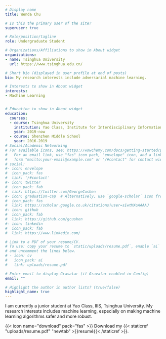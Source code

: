 ```yaml
---
# Display name
title: Wenda Chu

# Is this the primary user of the site?
superuser: true

# Role/position/tagline
role: Undergraduate Student

# Organizations/Affiliations to show in About widget
organizations:
- name: Tsinghua University
  url: https://www.tsinghua.edu.cn/

# Short bio (displayed in user profile at end of posts)
bio: My research interests include adversarial machine learning.

# Interests to show in About widget
interests:
- Machine Learning


# Education to show in About widget
education:
  courses:
  - course: Tsinghua University
    institution: Yao Class, Institute for Interdisciplinary Information Sciences
    year: 2019-now
  - course: Shenzhen Middle School
    year: 2016-2019
# Social/Academic Networking
# For available icons, see: https://wowchemy.com/docs/getting-started/page-builder/#icons
#   For an email link, use "fas" icon pack, "envelope" icon, and a link in the
#   form "mailto:your-email@example.com" or "/#contact" for contact widget.
# social:
#- icon: envelope
#  icon_pack: fas
#  link: '/#contact'
#- icon: twitter
#  icon_pack: fab
#  link: https://twitter.com/GeorgeCushen
#- icon: graduation-cap  # Alternatively, use `google-scholar` icon from `ai` icon pack
#  icon_pack: fas
#  link: https://scholar.google.co.uk/citations?user=sIwtMXoAAAAJ
#- icon: github
#  icon_pack: fab
#  link: https://github.com/gcushen
#- icon: linkedin
#  icon_pack: fab
#  link: https://www.linkedin.com/

# Link to a PDF of your resume/CV.
# To use: copy your resume to `static/uploads/resume.pdf`, enable `ai` icons in `params.toml`, 
# and uncomment the lines below.
# - icon: cv
#   icon_pack: ai
#   link: uploads/resume.pdf

# Enter email to display Gravatar (if Gravatar enabled in Config)
email: ""

# Highlight the author in author lists? (true/false)
highlight_name: true
---
```


I am currently a junior student at Yao Class, IIIS, Tsinghua University. My research interests includes machine learning, especially on making machine learning algorithms safer and more robust.

{{< icon name="download" pack="fas" >}} Download my {{< staticref "uploads/resume.pdf" "newtab" >}}resumé{{< /staticref >}}.
